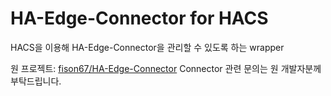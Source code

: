 # HA-Edge-Connector for HACS

HACS을 이용해 HA-Edge-Connector을 관리할 수 있도록 하는 wrapper

원 프로젝트: [fison67/HA-Edge-Connector](https://github.com/fison67/HA-Edge-Connector)
Connector 관련 문의는 원 개발자분께 부탁드립니다.
